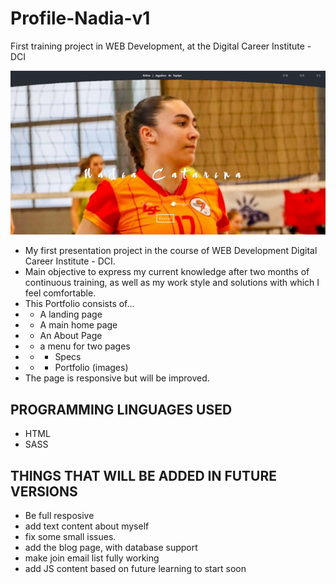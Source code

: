 # Profile-Nadia-v1
First training project in WEB Development, at the Digital Career Institute - DCI

![My Image](./images/Screenshot.png)

- My first presentation project in the course of WEB Development Digital Career Institute - DCI.
- Main objective to express my current knowledge after two months of continuous training, as well as my work style and solutions with which I feel comfortable.
- This Portfolio consists of...
- - A landing page
- - A main home page
- - An About Page
- - a menu for two pages
- - - Specs
- - - Portfolio (images)
- The page is responsive but will be improved.

## PROGRAMMING LINGUAGES USED
- HTML
- SASS


## THINGS THAT WILL BE ADDED IN FUTURE VERSIONS
- Be full resposive
- add text content about myself
- fix some small issues.
- add the blog page, with database support
- make join email list fully working
- add JS content based on future learning to start soon
